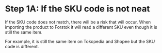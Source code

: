 # Step 1A: If the SKU code is not neat

If the SKU code does not match, there will be a risk that will occur. When importing the product to Forstok it will read a different SKU even though it is still the same item.

For example, it is still the same item on Tokopedia and Shopee but the SKU code is different.

